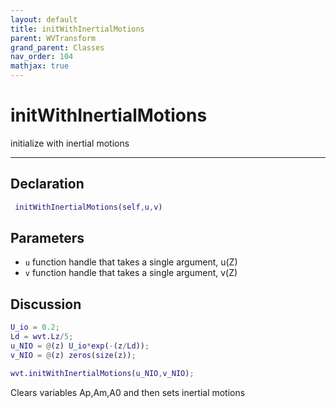 ```yaml
---
layout: default
title: initWithInertialMotions
parent: WVTransform
grand_parent: Classes
nav_order: 104
mathjax: true
---
```


#  initWithInertialMotions

initialize with inertial motions


---

## Declaration
```matlab
 initWithInertialMotions(self,u,v)
```
## Parameters
+ `u`  function handle that takes a single argument, u(Z)
+ `v`  function handle that takes a single argument, v(Z)

## Discussion

  ```matlab
  U_io = 0.2;
  Ld = wvt.Lz/5;
  u_NIO = @(z) U_io*exp(-(z/Ld));
  v_NIO = @(z) zeros(size(z));
  
  wvt.initWithInertialMotions(u_NIO,v_NIO);
  ```
 
  Clears variables Ap,Am,A0 and then sets inertial motions
        
